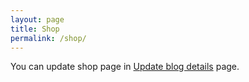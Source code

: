 ```yaml
---
layout: page
title: Shop
permalink: /shop/
---
```


You can update shop page in [Update blog details](http://www.keralahost.in/update_blog) page.
